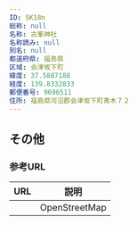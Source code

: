 ```yaml
---
ID: 5K18n
総称: null
名称: 古峯神社
名称読み: null
別名: null
都道府県: 福島県
区域: 会津坂下町
緯度: 37.5887188
経度: 139.8332833
郵便番号: 9696511
住所: 福島県河沼郡会津坂下町青木７２
---
```


## その他

### 参考URL

| URL | 説明          |
| --- | ------------- |
|     | OpenStreetMap |
